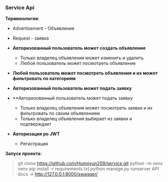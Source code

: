 ### Service Api

**Терминология:**
- Advertisement - Объявление
- Request - заявка

- **Авторизованный пользователь может создать объявление**
    - Только владелец объявления может изменить и удалить
    - Любой пользователь может посмотреть объявление

- **Любой пользователь может посмотреть объявления и их может фильтровать по категориям**

- **Авторизованный пользователь может подать заявку**

- **Авторизованный пользователь может подать заявку
    - Только владелец объявления может посмотреть заявки и их фильтровать по своим объявлениям
    - Только владелец объявления выбирает из заявки и подтверждает

- **Авторизация ро JWT**
    - Регистрация


**Запуск проекта:**

> git clone https://github.com/Humoyun209/service.git
> python -m venv venv
> pip install -r requirements.txt
> python manage.py runserver
> API docs -> http://127.0.0.1:8000/swagger/